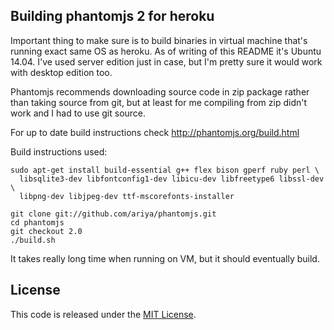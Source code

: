 ## Building phantomjs 2 for heroku

Important thing to make sure is to build binaries in virtual machine that's running exact same OS as heroku. As of
writing of this README it's Ubuntu 14.04. I've used server edition just in case, but I'm pretty sure it would work
with desktop edition too.

Phantomjs recommends downloading source code in zip package rather than taking source from git, but at least for me
compiling from zip didn't work and I had to use git source.

For up to date build instructions check http://phantomjs.org/build.html

Build instructions used:

```
sudo apt-get install build-essential g++ flex bison gperf ruby perl \
  libsqlite3-dev libfontconfig1-dev libicu-dev libfreetype6 libssl-dev \
  libpng-dev libjpeg-dev ttf-mscorefonts-installer

git clone git://github.com/ariya/phantomjs.git
cd phantomjs
git checkout 2.0
./build.sh
```

It takes really long time when running on VM, but it should eventually build.

## License

This code is released under the [MIT License](http://www.opensource.org/licenses/MIT).
